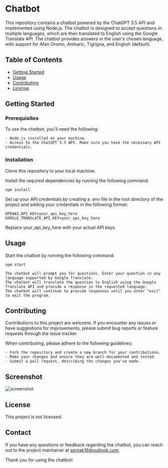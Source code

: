 #  Chatbot
  
  This repository contains a chatbot powered by the ChatGPT 3.5 API and implemented using Node.js. The chatbot is designed to accept questions in multiple languages, which are then translated to English using the Google Translate API. The chatbot provides answers in the user's chosen language, with support for Afan Oromo, Amharic, Tigrigna, and English (default).
  
  ## Table of Contents
  
  - [Getting Started](#getting-started)
  - [Usage](#usage)
  - [Contributing](#contributing)
  - [License](#license)
  
  ## Getting Started
  
  ### Prerequisites
  
  To use the chatbot, you'll need the following:
  ```
  - Node.js installed on your machine.
  - Access to the ChatGPT 3.5 API. Make sure you have the necessary API credentials.
  ```
  
  ### Installation
    
  Clone this repository to your local machine.
  
  Install the required dependencies by running the following command:
  ```
  npm install
  ```
  Set up your API credentials by creating a .env file in the root directory of the project and adding your credentials in the following format:
  
  ```
  OPENAI_API_KEY=your_api_key_here
  GOOGLE_TRANSLATE_API_KEY=your_api_key_here
  ```
  Replace your_api_key_here with your actual API keys.
 
  ## Usage
  Start the chatbot by running the following command:
  ```
  npm start
  ```
  ```
  The chatbot will prompt you for questions. Enter your question in any language supported by Google Translate.
  The chatbot will translate the question to English using the Google Translate API and provide a response in the requested language.
  The chatbot will continue to provide responses until you enter "exit" to exit the program.
  ```  
  ## Contributing
  
  Contributions to this project are welcome. If you encounter any issues or have suggestions for improvements, please submit bug reports or feature requests through the issue tracker.
  
  When contributing, please adhere to the following guidelines:
  ```
  - Fork the repository and create a new branch for your contributions.
  - Make your changes and ensure they are well-documented and tested.
  - Submit a pull request, describing the changes you've made.
  ```
  
  ## Screenshot
  <img src="screenshot.jpg" alt="screenshot" />


  
  ## License
  
  This project is not licensed.
  
  ## Contact
  
  If you have any questions or feedback regarding the chatbot, you can reach out to the project maintainer at [sentak16@outlook.com](mailto:email@example.com).
  
  Thank you for using the chatbot!


  
